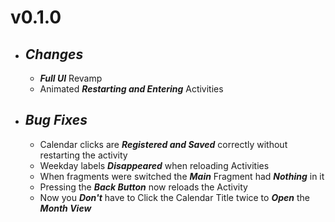 # v0.1.0
   - ## **_Changes_**
     - **_Full UI_** Revamp
     - Animated **_Restarting and Entering_** Activities

  - ## **_Bug Fixes_**
    - Calendar clicks are **_Registered and Saved_** correctly without restarting the activity
    - Weekday labels **_Disappeared_** when reloading Activities
    - When fragments were switched the **_Main_** Fragment had **_Nothing_** in it
    - Pressing the **_Back Button_** now reloads the Activity
    - Now you **_Don't_** have to Click the Calendar Title twice to **_Open_** the **_Month View_**

